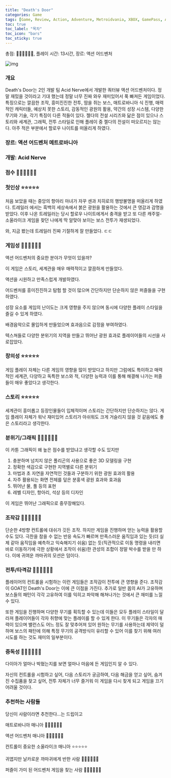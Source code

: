 ```yaml
---
title: "Death's Door"
categories: Game
tags: [Game, Review, Action, Adventure, Metroidvania, XBOX, GamePass, Acid Nerve, Indie]
toc: true
toc_label: "목차"
toc_icon: "bars"
toc_sticky: true
---
```


총점: 💎💎💎💎💎💎, 플레이 시간: 13시간, 장르: 액션 어드벤처

![img](https://github.com/hojun313/hojun313.github.io/assets/41545780/5e153929-00b2-4297-bc95-f19145f10cac)

### 개요

Death's Door는 2인 개발 팀 Acid Nerve에서 개발한 쿼터뷰 액션 어드벤처이다. 정말 재밌을 것이라고 기대 했는데 정말 너무 진짜 와우 재미있어서 푹 빠져든 게임이었다. 특징으로는 깔끔한 조작, 흥미진진한 전투, 땀을 쥐는 보스, 매트로바니아 식 진행, 매력적인 캐릭터들, 예상치 못한 스토리, 감동적인 광원의 활용, 약간의 성장 시스템, 다양한 무기와 기술, 각기 특징이 다른 적들이 있다. 젤다의 전설 시리즈와 닮은 점이 있으나 스토리와 세계관, 그래픽, 전투 스타일로 인해 플레이 중 젤다의 전설이 떠오르지는 않는다. 아주 적은 부분에서 할로우 나이트를 떠올리게 하였다.

### 장르: 액션 어드벤처 메트로바니아

### 개발: Acid Nerve

### 점수 💎💎💎💎💎💎

### 첫인상 ⭐⭐⭐⭐⭐

처음 보았을 때는 중앙의 항아리 마녀가 자꾸 센과 치히로의 행방불명을 떠올리게 하였다. 트레일러 에서는 흑백의 세상속에서 붉은 광원을 활용하는 것에서 큰 영감과 감명을 받았다. 이후 나온 트레일러는 당시 할로우 나이트에게서 충격을 받고 또 다른 캐주얼-소울라이크 게임을 찾던 나에게 딱 알맞아 보이는 보스 전투가 재생되었다.

와, 지금 봤는데 트레일러 진짜 기절하게 잘 만들었다. ㄷㄷ

### 게임성 💎💎💎💎💎💎

액션 어드벤처의 중요한 분야가 무엇이 있을까?

이 게임은 스토리, 세계관을 매우 매력적이고 깔끔하게 만들었다.

액션을 시원하고 만족스럽게 개발하였다.

어드벤처를 흥미진진하고 탐험 할 것이 많으며 간단하지만 단순하지 않은 퍼즐들을 구현하였다.

성장 요소를 게임의 난이도는 크게 영향을 주지 않으며 동시에 다양한 플레이 스타일을 즐길 수 있게 하였다.

배경음악으로 몰입하게 만들었으며 효과음으로 감정을 부여하였다.

텍스쳐들로 다양한 분위기의 지역을 만들고 뛰어난 광원 효과로 플레이어들의 시선을 사로잡았다.

### 창의성 ⭐⭐⭐⭐⭐

게임 플레이 자체는 다른 게임의 영향을 많이 받았다고 하지만 그럼에도 특이하고 매력적인 세계관, 다양하고 독특한 보스와 적, 다양한 능력과 이를 통해 해결해 나가는 퍼즐들이 매우 좋았다고 생각한다. 

### 스토리 ⭐⭐⭐⭐⭐

세계관이 흥미롭고 등장인물들이 입체적이며 스토리는 간단하지만 단순하지는 않다. 게임 플레이 자체가 워낙 재미있어 스토리가 아쉬워도 크게 거슬리지 않을 것 같음에도 좋은 스토리라고 생각한다.

### 분위기/그래픽 💎💎💎💎💎💎

이 카툰 그래픽이 왜 높은 점수를 받았냐고 생각할 수도 있지만

1. 충분하며 넘치지 않은 폴리곤의 사용으로 좋은 3D 모델링을 구현
2. 정확한 색감으로 구현한 지역별로 다른 분위기
3. 마법과 초 자연을 자연적인 것들과 구분하기 위한 광원 효과의 활용
4. 자주 활용되는 화면 전체를 덮은 분홍색 광원 효과와 효과음
5. 뛰어난 물, 풀 등의 표현
6. 레벨 디자인, 항아리, 석상 등의 디자인

이 게임은 뛰어난 그래픽으로 중무장해있다.

### 조작감 💎💎💎💎💎💎

단순한 4방향 컨트롤에 대쉬가 깃든 조작. 하지만 게임을 진행하며 얻는 능력을 활용할 수도 있다. 극찬을 참을 수 없는 반응 속도가 빠르며 만족스러운 움직임과 있는 듯(더 실제 같아 움직임을 예측하고 익숙해지기 쉬움) 없는 듯(직관적으로 이동 명령을 내리면 바로 이동하기에 극한 상황에서 조작이 쉬움)한 관성의 조합이 정말 박수를 받을 만 하다. 이에 귀여운 까마귀의 모션은 덤이다. 

### 전투/타격감 💎💎💎💎💎💎

플레이어의 컨트롤을 시험하는 이런 게임들은 조작감이 전투에 큰 영향을 준다. 조작감이 GOAT인 Death's Door는 이에 큰 이점을 가진다. 추가로 일반 몹의 AI가 고유하며 보스들의 패턴이 각각 고유하여 이를 익히고 파악해 해쳐나가는 것에서 큰 재미를 느낄 수 있다.

또한 게임을 진행하며 다양한 무기를 획득할 수 있는데 이들은 모두 플레이 스타일이 달라져 플레이어들이 각자 취향에 맞는 플레이를 할 수 있게 한다. 이 무기들은 각자의 매력이 있으며 밸런스도 어느 정도 잘 맞추어져 있어 원하는 무기를 사용하는데 제약이 덜하며 보스의 패턴에 의해 특정 무기의 공격방식이 유리할 수 있어 이를 찾기 위해 여러 시도를 하는 것도 재미의 일부분이다.

### 중독성 💎💎💎💎💎💎

다이아가 얼마나 박혔는지를 보면 얼마나 마음에 든 게임인지 알 수 있다.

자신의 컨트롤을 시험하고 싶어, 다음 스토리가 궁금하여, 다음 해금을 얻고 싶어, 숨겨진 수집품을 찾고 싶어, 전투 자체가 너무 즐거워 이 게임을 다시 찾게 되고 게임을 끄기 어려울 것이다.

### 추천하는 사람들

당신이 사람이라면 추천한다…는 드립이고

매트로바니아 매니아 💎💎💎💎💎💎

액션 어드벤처 매니아 💎💎💎💎💎💎

컨트롤이 중요한 소울라이크 매니아 ⭐⭐⭐⭐⭐

귀엽지만 날카로운 까마귀에게 반한 사람 💎💎💎💎💎💎

퍼즐이 가미 된 어드벤처 게임을 찾는 사람 💎💎💎💎💎💎
